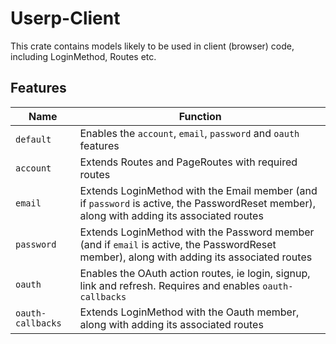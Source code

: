# Userp-Client

This crate contains models likely to be used in client (browser) code, including LoginMethod, Routes etc.

## Features

| Name              | Function                                                                                                                                       |
| ----------------- | ---------------------------------------------------------------------------------------------------------------------------------------------- |
| `default`         | Enables the `account`, `email`, `password` and `oauth` features                                                                                |
| `account`         | Extends Routes and PageRoutes with required routes                                                                                             |
| `email`           | Extends LoginMethod with the Email member (and if `password` is active, the PasswordReset member), along with adding its associated routes |
| `password`        | Extends LoginMethod with the Password member (and if `email` is active, the PasswordReset member), along with adding its associated routes |
| `oauth`           | Enables the OAuth action routes, ie login, signup, link and refresh. Requires and enables `oauth-callbacks`                                    |
| `oauth-callbacks` | Extends LoginMethod with the Oauth member, along with adding its associated routes                                                         |
